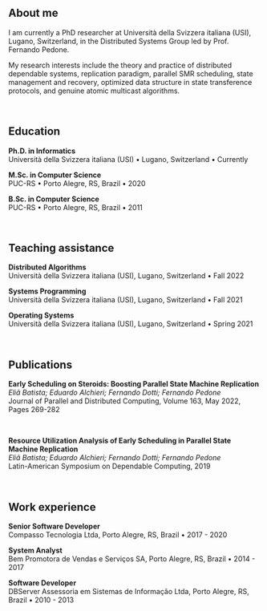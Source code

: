 ## About me

I am currently a PhD researcher at Università della Svizzera italiana (USI), Lugano, Switzerland, in the Distributed Systems Group led by Prof. Fernando Pedone.

My research interests include the theory and practice of distributed dependable systems, replication paradigm, parallel SMR scheduling, state management and recovery, optimized data structure in state transference protocols, and genuine atomic multicast algorithms.

<br/>

## Education

**Ph.D. in Informatics**
<br/>
Università della Svizzera italiana (USI) • Lugano, Switzerland • Currently

**M.Sc. in Computer Science**
<br/>
PUC-RS • Porto Alegre, RS, Brazil • 2020

**B.Sc. in Computer Science**
<br/>
PUC-RS • Porto Alegre, RS, Brazil • 2011

<br/>


## Teaching assistance

**Distributed Algorithms**
<br/>
Università della Svizzera italiana (USI), Lugano, Switzerland • Fall 2022

**Systems Programming**
<br/>
Università della Svizzera italiana (USI), Lugano, Switzerland • Fall 2021

**Operating Systems**
<br/>
Università della Svizzera italiana (USI), Lugano, Switzerland • Spring 2021

<br/>


## Publications

**Early Scheduling on Steroids: Boosting Parallel State Machine Replication**
<br/>
*Eliã Batista; Eduardo Alchieri; Fernando Dotti; Fernando Pedone*
<br/>
Journal of Parallel and Distributed Computing, Volume 163, May 2022, Pages 269-282

<br/>

**Resource Utilization Analysis of Early Scheduling in Parallel State Machine Replication**
<br/>
*Eliã Batista; Eduardo Alchieri; Fernando Dotti; Fernando Pedone*
<br/>
Latin-American Symposium on Dependable Computing, 2019

<br/>


## Work experience

**Senior Software Developer**
<br/>
Compasso Tecnologia Ltda, Porto Alegre, RS, Brazil • 2017 - 2020

**System Analyst**
<br/>
Bem Promotora de Vendas e Serviços SA, Porto Alegre, RS, Brazil • 2014 - 2017

**Software Developer**
<br/>
DBServer Assessoria em Sistemas de Informação Ltda, Porto Alegre, RS, Brazil • 2010 - 2013


<!---
elbatista/elbatista is a ✨ special ✨ repository because its `README.md` (this file) appears on your GitHub profile.
You can click the Preview link to take a look at your changes.
--->

